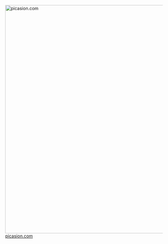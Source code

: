 <a href="https://picasion.com/resize-gif/"><img src="https://i.picasion.com/resize92/2032a3bffc279e60d145b9147ea82848.gif" width="1300" height="729" border="0" alt="picasion.com" /></a><br /><a href="https://picasion.com/resize-gif/">picasion.com</a>
